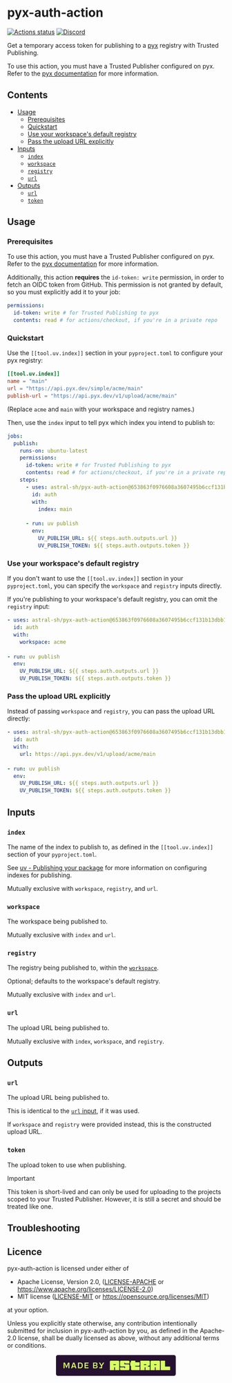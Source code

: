 # pyx-auth-action

[![Actions status](https://github.com/astral-sh/pyx-auth-action/actions/workflows/test.yml/badge.svg)](https://github.com/astral-sh/pyx-auth-action/actions)
[![Discord](https://img.shields.io/badge/Discord-%235865F2.svg?logo=discord&logoColor=white)](https://discord.gg/astral-sh)

Get a temporary access token for publishing to a [pyx](https://docs.pyx.dev)
registry with Trusted Publishing.

To use this action, you must have a Trusted Publisher configured on pyx.
Refer to the [pyx documentation](TODO) for more information.

## Contents

- [Usage](#usage)
  - [Prerequisites](#prerequisites)
  - [Quickstart](#quickstart)
  - [Use your workspace's default registry](#use-your-workspaces-default-registry)
  - [Pass the upload URL explicitly](#pass-the-upload-url-explicitly)
- [Inputs](#inputs)
  - [`index`](#index)
  - [`workspace`](#workspace)
  - [`registry`](#registry)
  - [`url`](#url-input)
- [Outputs](#outputs)
  - [`url`](#url-output)
  - [`token`](#token)

## Usage

### Prerequisites

To use this action, you must have a Trusted Publisher configured on pyx.
Refer to the [pyx documentation](TODO) for more information.

Additionally, this action **requires** the `id-token: write` permission,
in order to fetch an OIDC token from GitHub. This permission is not
granted by default, so you must explicitly add it to your job:

```yaml
permissions:
  id-token: write # for Trusted Publishing to pyx
  contents: read # for actions/checkout, if you're in a private repo
```

### Quickstart

Use the `[[tool.uv.index]]` section in your `pyproject.toml` to configure
your pyx registry:

```toml
[[tool.uv.index]]
name = "main"
url = "https://api.pyx.dev/simple/acme/main"
publish-url = "https://api.pyx.dev/v1/upload/acme/main"
```

(Replace `acme` and `main` with your workspace and registry names.)

Then, use the `index` input to tell pyx which index you intend to publish to:

```yaml
jobs:
  publish:
    runs-on: ubuntu-latest
    permissions:
      id-token: write # for Trusted Publishing to pyx
      contents: read # for actions/checkout, if you're in a private repo
    steps:
      - uses: astral-sh/pyx-auth-action@653863f0976608a3607495b6ccf131b13dbb1889 # v0.0.3
        id: auth
        with:
          index: main

      - run: uv publish
        env:
          UV_PUBLISH_URL: ${{ steps.auth.outputs.url }}
          UV_PUBLISH_TOKEN: ${{ steps.auth.outputs.token }}
```

### Use your workspace's default registry

If you don't want to use the `[[tool.uv.index]]` section in your
`pyproject.toml`, you can specify the `workspace` and `registry` inputs
directly.

If you're publishing to your workspace's default registry, you can omit the
`registry` input:

```yaml
- uses: astral-sh/pyx-auth-action@653863f0976608a3607495b6ccf131b13dbb1889 # v0.0.3
  id: auth
  with:
    workspace: acme

- run: uv publish
  env:
    UV_PUBLISH_URL: ${{ steps.auth.outputs.url }}
    UV_PUBLISH_TOKEN: ${{ steps.auth.outputs.token }}
```

### Pass the upload URL explicitly

Instead of passing `workspace` and `registry`, you can pass the upload URL
directly:

```yaml
- uses: astral-sh/pyx-auth-action@653863f0976608a3607495b6ccf131b13dbb1889 # v0.0.3
  id: auth
  with:
    url: https://api.pyx.dev/v1/upload/acme/main

- run: uv publish
  env:
    UV_PUBLISH_URL: ${{ steps.auth.outputs.url }}
    UV_PUBLISH_TOKEN: ${{ steps.auth.outputs.token }}
```

## Inputs

### `index`

The name of the index to publish to, as defined in the
`[[tool.uv.index]]` section of your `pyproject.toml`.

See [uv - Publishing your package](https://docs.astral.sh/uv/guides/package/#publishing-your-package)
for more information on configuring indexes for publishing.

Mutually exclusive with `workspace`, `registry`, and `url`.

### `workspace`

The workspace being published to.

Mutually exclusive with `index` and `url`.

### `registry`

The registry being published to, within the [`workspace`](#workspace).

Optional; defaults to the workspace's default registry.

Mutually exclusive with `index` and `url`.

### <a id="url-input"></a> `url`

The upload URL being published to.

Mutually exclusive with `index`, `workspace`, and `registry`.

## Outputs

### <a id="url-output"></a> `url`

The upload URL being published to.

This is identical to the [`url` input](#url-input), if it was used.

If `workspace` and `registry` were provided instead, this is the constructed
upload URL.

### `token`

The upload token to use when publishing.

> [!IMPORTANT]
> This token is short-lived and can only be used for uploading to
> the projects scoped to your Trusted Publisher. However, it
> is still a secret and should be treated like one.

## Troubleshooting

## Licence

pyx-auth-action is licensed under either of

- Apache License, Version 2.0, ([LICENSE-APACHE](LICENSE-APACHE) or <https://www.apache.org/licenses/LICENSE-2.0>)
- MIT license ([LICENSE-MIT](LICENSE-MIT) or <https://opensource.org/licenses/MIT>)

at your option.

Unless you explicitly state otherwise, any contribution intentionally submitted
for inclusion in pyx-auth-action by you, as defined in the Apache-2.0 license, shall be
dually licensed as above, without any additional terms or conditions.

<div align="center">
  <a target="_blank" href="https://astral.sh" style="background:none">
    <img src="https://raw.githubusercontent.com/astral-sh/ruff/main/assets/svg/Astral.svg">
  </a>
</div>

